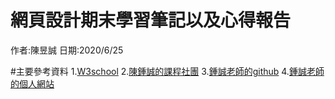 # 網頁設計期末學習筆記以及心得報告

作者:陳昱誠
日期:2020/6/25


#主要參考資料
1.[W3school](https://www.w3schools.com/)
2.[陳鍾誠的課程社團](https://www.facebook.com/groups/ccccourse)
3.[鍾誠老師的github](https://github.com/ccccourse)
4.[鍾誠老師的個人網站](https://misavo.com/blog/%E9%99%B3%E9%8D%BE%E8%AA%A0)


